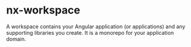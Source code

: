 # nx-workspace
A workspace contains your Angular application (or applications) and any supporting libraries you create. It is a monorepo for your application domain.
